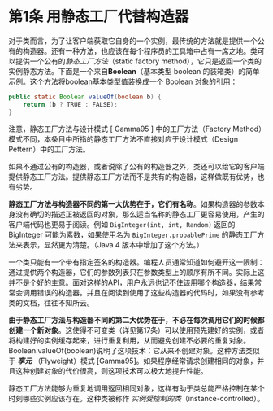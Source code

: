# 第1条 用静态工厂代替构造器

对于类而言，为了让客户端获取它自身的一个实例，最传统的方法就是提供一个公有的构造器。还有一种方法，也应该在每个程序员的工具箱中占有一席之地。类可以提供一个公有的*静态工厂方法*（static factory method），它只是返回一个类的实例静态方法。下面是一个来自**Boolean**（基本类型 boolean 的装箱类）的简单示例。这个方法将boolean基本类型值装换成一个 Boolean 对象的引用：

```java
public static Boolean valueOf(boolean b) {
    return (b ? TRUE : FALSE);
}
```

注意，静态工厂方法与设计模式 [ Gamma95 ] 中的工厂方法（Factory Method）模式不同，本条目中所指的静态工厂方法不直接对应于设计模式（Design Pettern）中的工厂方法。

如果不通过公有的构造器，或者说除了公有的构造器之外，类还可以给它的客户端提供静态工厂方法。提供静态工厂方法而不是共有的构造器，这样做既有优势，也有劣势。

**静态工厂方法与构造器不同的第一大优势在于，它们有名称**。如果构造器的参数本身没有确切的描述正被返回的对象，那么适当名称的静态工厂更容易使用，产生的客户端代码也更易于阅读。例如 `BigInteger(int, int, Random)` 返回的 BigInteger 可能为素数，如果使用名为 `BigInteger.probablePrime` 的静态工厂方法来表示，显然更为清楚。（Java 4 版本中增加了这个方法。）

一个类只能有一个带有指定签名的构造器。编程人员通常知道如何避开这一限制：通过提供两个构造器，它们的参数列表只在参数类型上的顺序有所不同。实际上这并不是个好的主意。面对这样的API，用户永远也记不住该用哪个构造器，结果常常会调用错误的构造器。并且在阅读到使用了这些构造器的代码时，如果没有参考类的文档，往往不知所云。

**由于静态工厂方法与构造器不同的第二大优势在于，不必在每次调用它们的时候都创建一个新对象**。这使得不可变类（详见第17条）可以使用预先建好的实例，或者将构建好的实例缓存起来，进行重复利用，从而避免创建不必要的重复对象。Boolean.valueOf(boolean)说明了这项技术：它从来不创建对象。这种方法类似于 ***享元*** （Flyweight）模式 [Gamma95]。如果程序经常请求创建相同的对象，并且这种创建对象的代价很高，则这项技术可以极大地提升性能。

静态工厂方法能够为重复地调用返回相同对象，这样有助于类总能严格控制在某个时刻哪些实例应该存在。这种类被称作 *实例受控制的类*（instance-controlled）。

